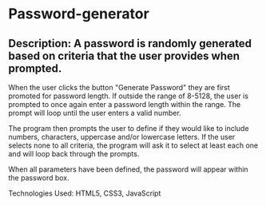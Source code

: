 # Password-generator

## Description: A password is randomly generated based on criteria that the user provides when prompted.

When the user clicks the button "Generate Password" they are first promoted for password length. If outside the range of 8-5128, the user is prompted to once again enter a password length within the range. The prompt will loop until the user enters a valid number.

The program then prompts the user to define if they would like to include numbers, characters, uppercase and/or lowercase letters. If the user selects none to all criteria, the program will ask it to select at least each one and will loop back through the prompts.

When all parameters have been defined, the password will appear within the password box.

Technologies Used: HTML5, CSS3, JavaScript
